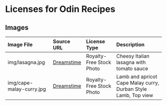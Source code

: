 # Licenses for Odin Recipes

## Images
| Image File               | Source URL                                                                                                  | License Type             | Description                                                    |
|:----                     |:------                                                                                                      |:----                     |:-----                                                          |
| img/lasagna.jpg          | [Dreamstime](https://www.dreamstime.com/royalty-free-stock-images-lasagna-image5660129#)                    | Royalty-Free Stock Photo | Cheesy Italian lasagna with tomato sauce                       |
| img/cape-malay-curry.jpg | [Dreamstime](https://www.dreamstime.com/lamb-apricot-cape-malay-curry-durban-style-top-view-image148810109) | Royalty-Free Stock Photo | Lamb and apricot Cape Malay curry, Durban Style Lamb, Top view |
